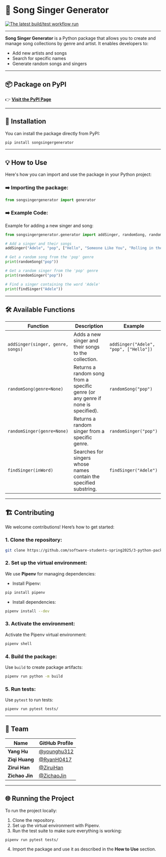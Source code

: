 
# 🎵 Song Singer Generator

[![The latest build/test workflow run](https://github.com/software-students-spring2025/3-python-package-solapis/actions/workflows/ci.yml/badge.svg)](https://github.com/software-students-spring2025/3-python-package-solapis/actions/workflows/ci.yml) 

---

**Song Singer Generator** is a Python package that allows you to create and manage song collections by genre and artist. It enables developers to:
- Add new artists and songs  
- Search for specific names  
- Generate random songs and singers  

---

## 📦 **Package on PyPI**
👉 [**Visit the PyPI Page**](https://pypi.org/project/songsingergenerator/)  

---

## 🚀 **Installation**  
You can install the package directly from PyPI:

```bash
pip install songsingergenerator
```
---

## 💡 **How to Use**  
Here's how you can import and use the package in your Python project:

### ➡️ **Importing the package:**
```python
from songsingergenerator import generator
```

### ➡️ **Example Code:**
Example for adding a new singer and song:
```python
from songsingergenerator.generator import addSinger, randomSong, randomSinger, findSinger

# Add a singer and their songs
addSinger("Adele", "pop", ["Hello", "Someone Like You", "Rolling in the Deep"])

# Get a random song from the 'pop' genre
print(randomSong("pop"))

# Get a random singer from the 'pop' genre
print(randomSinger("pop"))

# Find a singer containing the word 'Adele'
print(findSinger("Adele"))
```

---

## 🛠️ **Available Functions**
| Function | Description | Example |
|----------|-------------|---------|
| `addSinger(singer, genre, songs)` | Adds a new singer and their songs to the collection. | `addSinger("Adele", "pop", ["Hello"])` |
| `randomSong(genre=None)` | Returns a random song from a specific genre (or any genre if none is specified). | `randomSong("pop")` |
| `randomSinger(genre=None)` | Returns a random singer from a specific genre. | `randomSinger("pop")` |
| `findSinger(inWord)` | Searches for singers whose names contain the specified substring. | `findSinger("Adele")` |

---

## 🏗️ **Contributing**  
We welcome contributions! Here’s how to get started:

### 1. **Clone the repository**:
```bash
git clone https://github.com/software-students-spring2025/3-python-package-solapis.git
```

### 2. **Set up the virtual environment**:
We use **Pipenv** for managing dependencies:

- Install Pipenv:
```bash
pip install pipenv
```

- Install dependencies:
```bash
pipenv install --dev
```

### 3. **Activate the environment**:
Activate the Pipenv virtual environment:
```bash
pipenv shell
```

### 4. **Build the package**:
Use `build` to create package artifacts:
```bash
pipenv run python -m build
```

### 5. **Run tests**:
Use `pytest` to run tests:
```bash
pipenv run pytest tests/
```

---

## 👥 **Team**
| Name | GitHub Profile |
|------|----------------|
| **Yang Hu** | [@younghu312](https://github.com/younghu312) |
| **Ziqi Huang** | [@RyanH0417](https://github.com/RyanH0417) |
| **Zirui Han** | [@ZiruiHan](https://github.com/ZiruiHan) |
| **Zichao Jin** | [@ZichaoJin](https://github.com/ZichaoJin) |

---

## 🌐 **Running the Project**
To run the project locally:
1. Clone the repository.
2. Set up the virtual environment with Pipenv.
3. Run the test suite to make sure everything is working:
```bash
pipenv run pytest tests/
```

4. Import the package and use it as described in the **How to Use** section.

